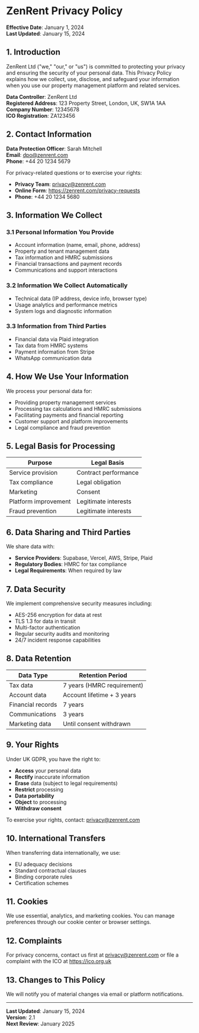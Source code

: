 # ZenRent Privacy Policy

**Effective Date**: January 1, 2024  
**Last Updated**: January 15, 2024

## 1. Introduction

ZenRent Ltd ("we," "our," or "us") is committed to protecting your privacy and ensuring the security of your personal data. This Privacy Policy explains how we collect, use, disclose, and safeguard your information when you use our property management platform and related services.

**Data Controller**: ZenRent Ltd  
**Registered Address**: 123 Property Street, London, UK, SW1A 1AA  
**Company Number**: 12345678  
**ICO Registration**: ZA123456

## 2. Contact Information

**Data Protection Officer**: Sarah Mitchell  
**Email**: dpo@zenrent.com  
**Phone**: +44 20 1234 5679  

For privacy-related questions or to exercise your rights:
- **Privacy Team**: privacy@zenrent.com
- **Online Form**: https://zenrent.com/privacy-requests
- **Phone**: +44 20 1234 5680

## 3. Information We Collect

### 3.1 Personal Information You Provide
- Account information (name, email, phone, address)
- Property and tenant management data
- Tax information and HMRC submissions
- Financial transactions and payment records
- Communications and support interactions

### 3.2 Information We Collect Automatically
- Technical data (IP address, device info, browser type)
- Usage analytics and performance metrics
- System logs and diagnostic information

### 3.3 Information from Third Parties
- Financial data via Plaid integration
- Tax data from HMRC systems
- Payment information from Stripe
- WhatsApp communication data

## 4. How We Use Your Information

We process your personal data for:
- Providing property management services
- Processing tax calculations and HMRC submissions
- Facilitating payments and financial reporting
- Customer support and platform improvements
- Legal compliance and fraud prevention

## 5. Legal Basis for Processing

| Purpose | Legal Basis |
|---------|-------------|
| Service provision | Contract performance |
| Tax compliance | Legal obligation |
| Marketing | Consent |
| Platform improvement | Legitimate interests |
| Fraud prevention | Legitimate interests |

## 6. Data Sharing and Third Parties

We share data with:
- **Service Providers**: Supabase, Vercel, AWS, Stripe, Plaid
- **Regulatory Bodies**: HMRC for tax compliance
- **Legal Requirements**: When required by law

## 7. Data Security

We implement comprehensive security measures including:
- AES-256 encryption for data at rest
- TLS 1.3 for data in transit
- Multi-factor authentication
- Regular security audits and monitoring
- 24/7 incident response capabilities

## 8. Data Retention

| Data Type | Retention Period |
|-----------|------------------|
| Tax data | 7 years (HMRC requirement) |
| Account data | Account lifetime + 3 years |
| Financial records | 7 years |
| Communications | 3 years |
| Marketing data | Until consent withdrawn |

## 9. Your Rights

Under UK GDPR, you have the right to:
- **Access** your personal data
- **Rectify** inaccurate information
- **Erase** data (subject to legal requirements)
- **Restrict** processing
- **Data portability**
- **Object** to processing
- **Withdraw consent**

To exercise your rights, contact: privacy@zenrent.com

## 10. International Transfers

When transferring data internationally, we use:
- EU adequacy decisions
- Standard contractual clauses
- Binding corporate rules
- Certification schemes

## 11. Cookies

We use essential, analytics, and marketing cookies. You can manage preferences through our cookie center or browser settings.

## 12. Complaints

For privacy concerns, contact us first at privacy@zenrent.com or file a complaint with the ICO at https://ico.org.uk

## 13. Changes to This Policy

We will notify you of material changes via email or platform notifications.

---

**Last Updated**: January 15, 2024  
**Version**: 2.1  
**Next Review**: January 2025 